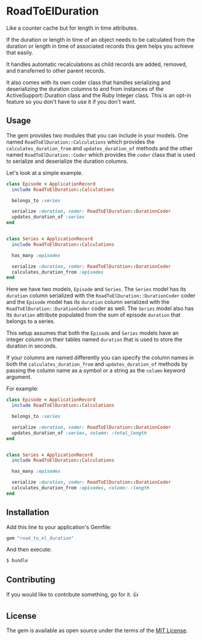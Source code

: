 # RoadToElDuration
Like a counter cache but for length in time attributes.

If the duration or length in time of an object needs to be calculated from the
duration or length in time of associated records this gem helps you achieve
that easily.

It handles automatic recalculations as child records are added,
removed, and transferred to other parent records.

It also comes with its own coder class that handles serializing and
deserializing the duration columns to and from instances of the
ActiveSupport::Duration class and the Ruby Integer class. This is an opt-in
feature so you don't have to use it if you don't want.

## Usage

The gem provides two modules that you can include in your models. One named
`RoadToElDuration::Calculations` which provides the `calculates_duration_from`
and `updates_duration_of` methods and the other named `RoadToElDuration::Coder`
which provides the `coder` class that is used to serialize and deserialize the
duration columns.

Let's look at a simple example.

```ruby
class Episode < ApplicationRecord
  include RoadToElDuration::Calculations

  belongs_to :series

  serialize :duration, coder: RoadToElDuration::DurationCoder
  updates_duration_of :series
end


class Series < ApplicationRecord
  include RoadToElDuration::Calculations

  has_many :episodes

  serialize :duration, coder: RoadToElDuration::DurationCoder
  calculates_duration_from :episodes
end
```

Here we have two models, `Episode` and `Series`. The `Series` model has its
`duration` column serialized with the `RoadToElDuration::DurationCoder` coder and
the `Episode` model has its `duration` column serialized with the
`RoadToElDuration::DurationCoder` coder as well. The `Series` model also
has its `duration` attribute populated from the sum of episode `duration` that
belongs to a series.

This setup assumes that both the `Episode` and `Series` models have an integer
column on their tables named `duration` that is used to store the duration in
seconds.

If your columns are named differently you can specify the column names in both
the `calculates_duration_from` and `updates_duration_of` methods by passing
the column name as a symbol or a string as the `column` keyword argument.

For example:
```ruby
class Episode < ApplicationRecord
  include RoadToElDuration::Calculations

  belongs_to :series

  serialize :duration, coder: RoadToElDuration::DurationCoder
  updates_duration_of :series, column: :total_length
end


class Series < ApplicationRecord
  include RoadToElDuration::Calculations

  has_many :episodes

  serialize :duration, coder: RoadToElDuration::DurationCoder
  calculates_duration_from :episodes, column: :length
end
```


## Installation
Add this line to your application's Gemfile:

```ruby
gem "road_to_el_duration"
```

And then execute:
```bash
$ bundle
```
## Contributing
If you would like to contribute something, go for it. 👍

## License
The gem is available as open source under the terms of the [MIT License](https://opensource.org/licenses/MIT).
